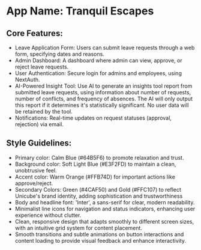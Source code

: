 # **App Name**: Tranquil Escapes

## Core Features:

- Leave Application Form: Users can submit leave requests through a web form, specifying dates and reasons.
- Admin Dashboard: A dashboard where admin can view, approve, or reject leave requests.
- User Authentication: Secure login for admins and employees, using NextAuth.
- AI-Powered Insight Tool: Use AI to generate an insights tool report from submitted leave requests, using information about number of requests, number of conflicts, and frequency of absences. The AI will only output this report if it determines it's statistically significant. No user data will be retained by the tool.
- Notifications: Real-time updates on request statuses (approval, rejection) via email.

## Style Guidelines:

- Primary color: Calm Blue (#64B5F6) to promote relaxation and trust.
- Background color: Soft Light Blue (#E3F2FD) to maintain a clean, unobtrusive feel.
- Accent color: Warm Orange (#FFB74D) for important actions like approve/reject.
- Secondary Colors: Green (#4CAF50) and Gold (#FFC107) to reflect Unicube's brand identity, adding sophistication and trustworthiness
- Body and headline font: 'Inter', a sans-serif for clear, modern readability.
- Minimalist line icons for navigation and status indicators, enhancing user experience without clutter.
- Clean, responsive design that adapts smoothly to different screen sizes, with an intuitive grid system for content placement.
- Smooth transitions and subtle animations on button interactions and content loading to provide visual feedback and enhance interactivity.